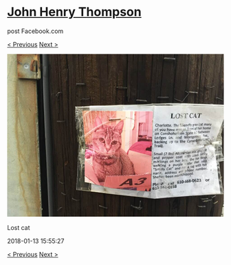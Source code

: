 # [John Henry Thompson](../README.md)
post Facebook.com

[< Previous](2018-01-13-2.md) [Next >](2017-12-22-1.md)

[![](../media/2018-01-13/Timeline-Photos-Lost-cat.jpg)](../README.md)

Lost cat

2018-01-13 15:55:27

[< Previous](2018-01-13-2.md) [Next >](2017-12-22-1.md)